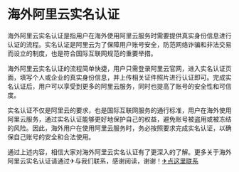 # 海外阿里云实名认证

海外阿里云实名认证是指用户在海外使用阿里云服务时需要提供真实身份信息进行认证的流程。实名认证是阿里云为了保障用户账号安全，防范网络诈骗和非法交易而设立的制度，也是符合国际互联网规范的重要举措。

海外阿里云实名认证的流程简单快捷，用户只需登录阿里云官网，进入实名认证页面，填写个人或企业的真实身份信息，并上传相关证件照片进行认证即可。完成实名认证后，用户可以享受到更多的阿里云服务，同时也提高了账号的安全性和可信度。

实名认证不仅是阿里云的要求，也是国际互联网服务的通行标准，用户在海外使用阿里云服务，通过实名认证能够更好地保护自己的权益，避免账号被盗用或被冻结的风险。因此，海外用户在使用阿里云服务时，务必按照要求完成实名认证，以确保自己账号的安全和合法使用。

通过上述内容，相信大家对海外阿里云实名认证有了更深入的了解。更多关于海外阿里云实名认证请通过✈与我们联系，感谢阅读，谢谢！[✈点这里联系](https://www.k02.cc)
